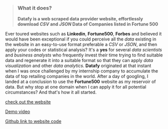 >__<h3>What it does?</h3>
Datafy is a **web scraped data provider website**, effortlessly download _CSV_ and _JSON_ Data of Companies listed in **Fortune 500**__

Ever toured websites such as **Linkedin**, **Fortune500**, **Forbes** and believed it would have been exceptional if you could perceive all the _data_ existing in the website in an easy-to-use format preferable a _CSV_ or _JSON_, and then apply your codes or statistical analysis?
It's a **yes** for several _data scientists_ and _business analysts_ who frequently invest their time trying to find suitable data and regenerate it into a suitable format so that they can apply _data visualization_ and other _data analytics_.
**Datafy** originated at that instant when I was once challenged by my internship company to accumulate the data of top retailing companies in the world. After a day of googling, I landed at a conclusion to use the **Fortune500** website as my reservoir of data. But why stop at one domain when I can apply it for all potential circumstances? And that's how it all started.

[check out the website](https://datafy-fortune500.herokuapp.com/)

[Demo video](https://youtu.be/kc9OiZvno9A)

[Github link to website code](https://github.com/Shakthi-Dhar/DatafyWebsite)

